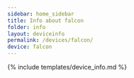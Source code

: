 ```yaml
---
sidebar: home_sidebar
title: Info about falcon
folder: info
layout: deviceinfo
permalink: /devices/falcon/
device: falcon
---
```

{% include templates/device_info.md %}

